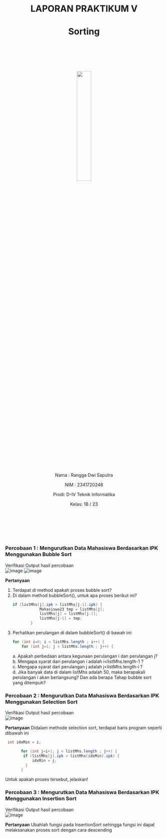 # <p align ="center">  LAPORAN PRAKTIKUM V </p> 
# <p align ="center">  Sorting </p> 
<br><br><br><br>

<p align="center">
   <img src="https://static.wikia.nocookie.net/logopedia/images/8/8a/Politeknik_Negeri_Malang.png/revision/latest?cb=20190922202558" width="30%"> </p>

<br><br><br><br><br>


<p align = "center"> Nama : Rangga Dwi Saputra </p>
<p align = "center"> NIM  : 2341720248 </p>
<p align = "center"> Prodi: D-IV Teknik Informatika</p>
<p align = "center"> Kelas: 1B / 23 </p>

<br><br><br><br><br>

### Percobaan 1 : Mengurutkan Data Mahasiswa Berdasarkan IPK Menggunakan Bubble Sort
Verifikasi Output hasil percobaan <br>
![image](./img/Screenshot%202024-03-20%20121010.png)
![image](./img/Screenshot%202024-03-20%20121035.png)

**Pertanyaan**
1.  Terdapat di method apakah proses bubble sort?
2.  Di dalam method bubbleSort(), untuk apa proses berikut ini?
    ```java
    if (listMhs[j].ipk > listMhs[j-1].ipk) {
                Mahasiswa23 tmp = listMhs[j];
                listMhs[j] = listMhs[j-1];
                listMhs[j-1] = tmp;
            }
    ```
3.  Perhatikan perulangan di dalam bubbleSort() di bawah ini:
    ```java
    for (int i=0; i < listMhs.length ; i++) {
        for (int j=1; j < listMhs.length ; j++) {
    ```
    a. Apakah perbedaan antara kegunaan perulangan i dan perulangan j? <br>
    b. Mengapa syarat dari perulangan i adalah i<listMhs.length-1 ? <br>
    c. Mengapa syarat dari perulangan j adalah j<listMhs.length-i ? <br>
    d. Jika banyak data di dalam listMhs adalah 50, maka berapakali perulangan i akan 
berlangsung? Dan ada berapa Tahap bubble sort yang ditempuh?
### Percobaan 2 : Mengurutkan Data Mahasiswa Berdasarkan IPK Menggunakan Selection Sort
Verifikasi Output hasil percobaan <br>
![image](./img/img3.png)

**Pertanyaan**
Didalam methode selection sort, terdapat baris program seperti dibawah ini
```java
 int idxMin = i; 

       for (int j=i+1; j < listMhs.length ; j++) {
        if (listMhs[j].ipk > listMhs[idxMin].ipk) {
            idxMin = j;
         }
       }
```
Untuk apakah proses tersebut, jelaskan!
### Percobaan 3 : Mengurutkan Data Mahasiswa Berdasarkan IPK Menggunakan Insertion Sort
Verifikasi Output hasil percobaan <br>
![image](./img/img4.png)

**Pertanyaan**
Ubahlah fungsi pada InsertionSort sehingga fungsi ini dapat melaksanakan proses sort dengan cara descending
